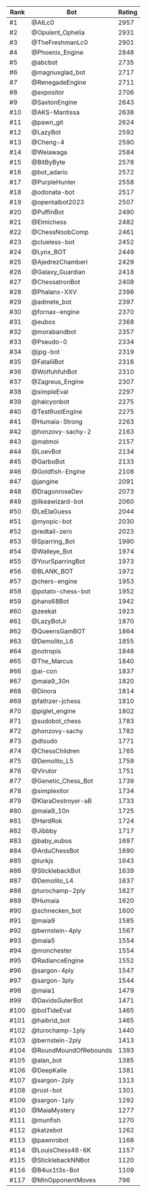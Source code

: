 Rank|Bot|Rating
---|---|---
#1|@AILc0|2957
#2|@Opulent_Ophelia|2931
#3|@TheFreshmanLc0|2901
#4|@Phoenix_Engine|2848
#5|@abcbot|2735
#6|@magnusglad_bot|2717
#7|@RenegadeEngine|2711
#8|@expositor|2706
#9|@SaxtonEngine|2643
#10|@AKS-Mantissa|2638
#11|@pawn_git|2624
#12|@LazyBot|2592
#13|@Cheng-4|2590
#14|@Weiawaga|2584
#15|@BitByByte|2578
#16|@bot_adario|2572
#17|@PurpleHunter|2558
#18|@odonata-bot|2517
#19|@opentalbot2023|2507
#20|@PuffinBot|2490
#21|@Elmichess|2482
#22|@ChessNoobComp|2461
#23|@clueless-bot|2452
#24|@Lynx_BOT|2449
#25|@AjedrezChamberi|2429
#26|@Galaxy_Guardian|2418
#27|@ChessatronBot|2408
#28|@Phalanx-XXV|2398
#29|@admete_bot|2397
#30|@fornax-engine|2370
#31|@eubos|2368
#32|@morabandbot|2357
#33|@Pseudo-0|2334
#34|@jpg-bot|2319
#35|@FataliiBot|2316
#36|@WolfuhfuhBot|2310
#37|@Zagreus_Engine|2307
#38|@simpleEval|2297
#39|@halcyonbot|2275
#40|@TestRustEngine|2275
#41|@Humaia-Strong|2263
#42|@honzovy-sachy-2|2163
#43|@matmoi|2157
#44|@LoevBot|2134
#45|@GarboBot|2133
#46|@Goldfish-Engine|2108
#47|@jangine|2091
#48|@DragonroseDev|2073
#49|@likeawizard-bot|2060
#50|@LeElaGuess|2044
#51|@myopic-bot|2030
#52|@redtail-zero|2023
#53|@Sparring_Bot|1990
#54|@Walleye_Bot|1974
#55|@YourSparringBot|1973
#56|@BLANK_BOT|1972
#57|@chers-engine|1953
#58|@potato-chess-bot|1952
#59|@hans68Bot|1942
#60|@zeekat|1923
#61|@LazyBotJr|1870
#62|@QueensGamBOT|1864
#63|@Demolito_L6|1855
#64|@notropis|1848
#65|@The_Marcus|1840
#66|@ai-con|1837
#67|@maia9_30n|1820
#68|@Dinora|1814
#69|@fathzer-jchess|1810
#70|@piglet_engine|1802
#71|@sudobot_chess|1783
#72|@honzovy-sachy|1782
#73|@dtsudo|1771
#74|@ChessChildren|1765
#75|@Demolito_L5|1759
#76|@Virutor|1751
#77|@Genetic_Chess_Bot|1739
#78|@simplexitor|1734
#79|@KlaraDestroyer-aB|1733
#80|@maia9_10n|1725
#81|@HardRok|1724
#82|@Jibbby|1717
#83|@baby_eubos|1697
#84|@ArduChessBot|1690
#85|@turkjs|1643
#86|@SticklebackBot|1639
#87|@Demolito_L4|1637
#88|@turochamp-2ply|1627
#89|@Humaia|1620
#90|@schnecken_bot|1600
#91|@maia9|1585
#92|@bernstein-4ply|1567
#93|@maia5|1554
#94|@monchester|1554
#95|@RadianceEngine|1552
#96|@sargon-4ply|1547
#97|@sargon-3ply|1544
#98|@maia1|1479
#99|@DavidsGuterBot|1471
#100|@botTideEval|1465
#101|@haibrid_bot|1465
#102|@turochamp-1ply|1440
#103|@bernstein-2ply|1413
#104|@RoundMoundOfRebounds|1393
#105|@alan_bot|1385
#106|@DeepKalle|1381
#107|@sargon-2ply|1313
#108|@rust-bot|1301
#109|@sargon-1ply|1292
#110|@MaiaMystery|1277
#111|@munfish|1270
#112|@katzebot|1262
#113|@pawnrobot|1168
#114|@LouisChess48-6K|1157
#115|@SticklebackNNBot|1120
#116|@B4ux1t3s-Bot|1109
#117|@MinOpponentMoves|796
